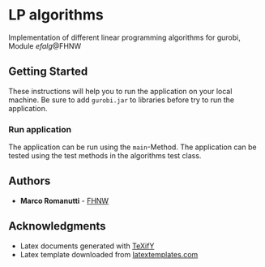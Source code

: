 # LP algorithms

Implementation of different linear programming algorithms for gurobi, Module *efalg*@FHNW

## Getting Started

These instructions will help you to run the application on your local machine.
Be sure to add `gurobi.jar` to libraries before try to run the application.

### Run application

The application can be run using the `main`-Method.
The application can be tested using the test methods in the algorithms test class.

## Authors

* **Marco Romanutti** - [FHNW](marco.romanutti@students.fhnw.ch)

## Acknowledgments

* Latex documents generated with [TeXifY](https://plugins.jetbrains.com/plugin/9473-texify-idea)
* Latex template downloaded from [latextemplates.com](https://www.latextemplates.com/template/wenneker-article)
